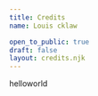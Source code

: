 ```yaml
---
title: Credits
name: Louis cklaw

open_to_public: true
draft: false
layout: credits.njk
---
```


helloworld
